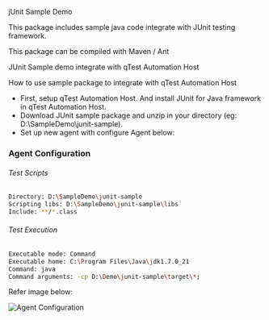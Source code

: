 jUnit Sample Demo 

This package includes sample java code integrate with JUnit testing framework.

This package can be compiled with Maven / Ant

JUnit Sample demo integrate with qTest Automation Host

How to use sample package to integrate with qTest Automation Host
- First, setup qTest Automation Host. And install JUnit for Java framework in qTest Automation Host.
- Download JUnit sample package and unzip in your directory (eg: D:\SampleDemo\junit-sample).
- Set up new agent with configure Agent below:

### Agent Configuration
###### Test Scripts
```sh
Directory: D:\SampleDemo\junit-sample
Scripting libs: D:\SampleDemo\junit-sample\libs
Include: **/*.class
```

###### Test Execution
```sh
Executable mode: Command
Executable home: C:\Program Files\Java\jdk1.7.0_21
Command: java
Command arguments: -cp D:\Demo\junit-sample\target\*;
```

Refer image below:

![Agent Configuration](https://github.com/QASymphony/junit-sample/blob/master/documentation/agent-configuration.png)
